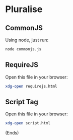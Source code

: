 # Pluralise #

## CommonJS ##

Using node, just run:

```sh
node commonjs.js
```

## RequireJS ##

Open this file in your browser:

```sh
xdg-open requirejs.html
```

## Script Tag ##

Open this file in your browser:

```sh
xdg-open script.html
```

(Ends)
